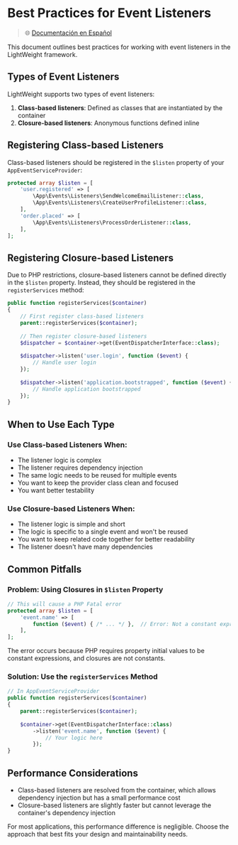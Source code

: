 # Best Practices for Event Listeners

> 🌐 [Documentación en Español](../es/event-listener-best-practices.md)

This document outlines best practices for working with event listeners in the LightWeight framework.

## Types of Event Listeners

LightWeight supports two types of event listeners:

1. **Class-based listeners**: Defined as classes that are instantiated by the container
2. **Closure-based listeners**: Anonymous functions defined inline

## Registering Class-based Listeners

Class-based listeners should be registered in the `$listen` property of your `AppEventServiceProvider`:

```php
protected array $listen = [
    'user.registered' => [
        \App\Events\Listeners\SendWelcomeEmailListener::class,
        \App\Events\Listeners\CreateUserProfileListener::class,
    ],
    'order.placed' => [
        \App\Events\Listeners\ProcessOrderListener::class,
    ],
];
```

## Registering Closure-based Listeners

Due to PHP restrictions, closure-based listeners cannot be defined directly in the `$listen` property. Instead, they should be registered in the `registerServices` method:

```php
public function registerServices($container)
{
    // First register class-based listeners
    parent::registerServices($container);
    
    // Then register closure-based listeners
    $dispatcher = $container->get(EventDispatcherInterface::class);
    
    $dispatcher->listen('user.login', function ($event) {
        // Handle user login
    });
    
    $dispatcher->listen('application.bootstrapped', function ($event) {
        // Handle application bootstrapped
    });
}
```

## When to Use Each Type

### Use Class-based Listeners When:

- The listener logic is complex
- The listener requires dependency injection
- The same logic needs to be reused for multiple events
- You want to keep the provider class clean and focused
- You want better testability

### Use Closure-based Listeners When:

- The listener logic is simple and short
- The logic is specific to a single event and won't be reused
- You want to keep related code together for better readability
- The listener doesn't have many dependencies

## Common Pitfalls

### Problem: Using Closures in `$listen` Property

```php
// This will cause a PHP Fatal error
protected array $listen = [
    'event.name' => [
        function ($event) { /* ... */ },  // Error: Not a constant expression
    ],
];
```

The error occurs because PHP requires property initial values to be constant expressions, and closures are not constants.

### Solution: Use the `registerServices` Method

```php
// In AppEventServiceProvider
public function registerServices($container)
{
    parent::registerServices($container);
    
    $container->get(EventDispatcherInterface::class)
        ->listen('event.name', function ($event) {
            // Your logic here
        });
}
```

## Performance Considerations

- Class-based listeners are resolved from the container, which allows dependency injection but has a small performance cost
- Closure-based listeners are slightly faster but cannot leverage the container's dependency injection

For most applications, this performance difference is negligible. Choose the approach that best fits your design and maintainability needs.
